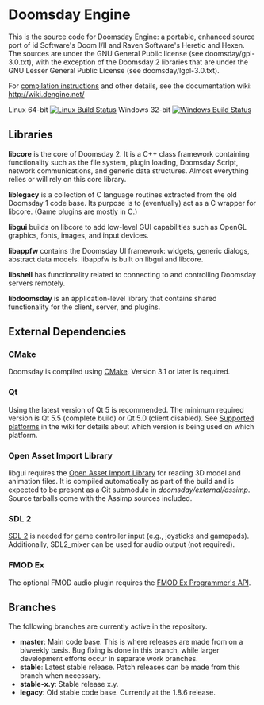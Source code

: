# Doomsday Engine

This is the source code for Doomsday Engine: a portable, enhanced source port of id Software's Doom I/II and Raven Software's Heretic and Hexen. The sources are under the GNU General Public license (see doomsday/gpl-3.0.txt), with the exception of the Doomsday 2 libraries that are under the GNU Lesser General Public License (see doomsday/lgpl-3.0.txt).

For [compilation instructions](http://wiki.dengine.net/w/Compilation) and other details, see the documentation wiki: http://wiki.dengine.net/

Linux 64-bit [![Linux Build Status](https://travis-ci.org/skyjake/Doomsday-Engine.svg)](https://travis-ci.org/skyjake/Doomsday-Engine) Windows 32-bit [![Windows Build Status](https://ci.appveyor.com/api/projects/status/79h7egw7q225gj2h?svg=true)](https://ci.appveyor.com/project/skyjake/doomsday-engine)

## Libraries

**libcore** is the core of Doomsday 2. It is a C++ class framework containing functionality such as the file system, plugin loading, Doomsday Script, network communications, and generic data structures. Almost everything relies or will rely on this core library.

**liblegacy** is a collection of C language routines extracted from the old Doomsday 1 code base. Its purpose is to (eventually) act as a C wrapper for libcore. (Game plugins are mostly in C.)

**libgui** builds on libcore to add low-level GUI capabilities such as OpenGL graphics, fonts, images, and input devices.

**libappfw** contains the Doomsday UI framework: widgets, generic dialogs, abstract data models. libappfw is built on libgui and libcore.

**libshell** has functionality related to connecting to and controlling Doomsday servers remotely.

**libdoomsday** is an application-level library that contains shared functionality for the client, server, and plugins.

## External Dependencies

### CMake

Doomsday is compiled using [CMake](http://cmake.org/). Version 3.1 or later is required.

### Qt

Using the latest version of Qt 5 is recommended. The minimum required version is Qt 5.5 (complete build) or Qt 5.0 (client disabled). See [Supported platforms](http://wiki.dengine.net/w/Supported_platforms) in the wiki for details about which version is being used on which platform.

### Open Asset Import Library

libgui requires the [Open Asset Import Library](http://assimp.sourceforge.net/lib_html/index.html) for reading 3D model and animation files. It is compiled automatically as part of the build and is expected to be present as a Git submodule in _doomsday/external/assimp_. Source tarballs come with the Assimp sources included.

### SDL 2

[SDL 2](http://libsdl.org) is needed for game controller input (e.g., joysticks and gamepads). Additionally, SDL2_mixer can be used for audio output (not required).

### FMOD Ex

The optional FMOD audio plugin requires the [FMOD Ex Programmer's API](http://fmod.org/).

## Branches

The following branches are currently active in the repository.

- **master**: Main code base. This is where releases are made from on a biweekly basis. Bug fixing is done in this branch, while larger development efforts occur in separate work branches.
- **stable**: Latest stable release. Patch releases can be made from this branch when necessary.
- **stable-x.y**: Stable release x.y.
- **legacy**: Old stable code base. Currently at the 1.8.6 release.
